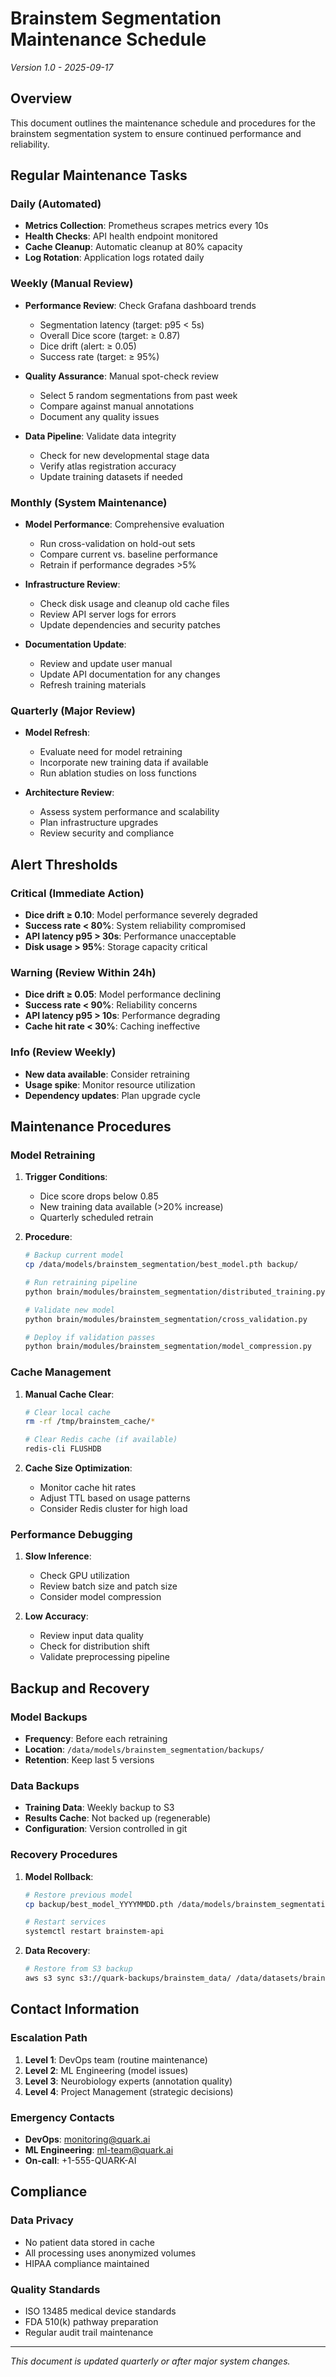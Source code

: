 # Brainstem Segmentation Maintenance Schedule

*Version 1.0 - 2025-09-17*

## Overview

This document outlines the maintenance schedule and procedures for the brainstem segmentation system to ensure continued performance and reliability.

## Regular Maintenance Tasks

### Daily (Automated)
- **Metrics Collection**: Prometheus scrapes metrics every 10s
- **Health Checks**: API health endpoint monitored
- **Cache Cleanup**: Automatic cleanup at 80% capacity
- **Log Rotation**: Application logs rotated daily

### Weekly (Manual Review)
- **Performance Review**: Check Grafana dashboard trends
  - Segmentation latency (target: p95 < 5s)
  - Overall Dice score (target: ≥ 0.87)
  - Dice drift (alert: ≥ 0.05)
  - Success rate (target: ≥ 95%)

- **Quality Assurance**: Manual spot-check review
  - Select 5 random segmentations from past week
  - Compare against manual annotations
  - Document any quality issues

- **Data Pipeline**: Validate data integrity
  - Check for new developmental stage data
  - Verify atlas registration accuracy
  - Update training datasets if needed

### Monthly (System Maintenance)
- **Model Performance**: Comprehensive evaluation
  - Run cross-validation on hold-out sets
  - Compare current vs. baseline performance
  - Retrain if performance degrades >5%

- **Infrastructure Review**: 
  - Check disk usage and cleanup old cache files
  - Review API server logs for errors
  - Update dependencies and security patches

- **Documentation Update**:
  - Review and update user manual
  - Update API documentation for any changes
  - Refresh training materials

### Quarterly (Major Review)
- **Model Refresh**: 
  - Evaluate need for model retraining
  - Incorporate new training data if available
  - Run ablation studies on loss functions

- **Architecture Review**:
  - Assess system performance and scalability
  - Plan infrastructure upgrades
  - Review security and compliance

## Alert Thresholds

### Critical (Immediate Action)
- **Dice drift ≥ 0.10**: Model performance severely degraded
- **Success rate < 80%**: System reliability compromised  
- **API latency p95 > 30s**: Performance unacceptable
- **Disk usage > 95%**: Storage capacity critical

### Warning (Review Within 24h)
- **Dice drift ≥ 0.05**: Model performance declining
- **Success rate < 90%**: Reliability concerns
- **API latency p95 > 10s**: Performance degrading
- **Cache hit rate < 30%**: Caching ineffective

### Info (Review Weekly)
- **New data available**: Consider retraining
- **Usage spike**: Monitor resource utilization
- **Dependency updates**: Plan upgrade cycle

## Maintenance Procedures

### Model Retraining
1. **Trigger Conditions**:
   - Dice score drops below 0.85
   - New training data available (>20% increase)
   - Quarterly scheduled retrain

2. **Procedure**:
   ```bash
   # Backup current model
   cp /data/models/brainstem_segmentation/best_model.pth backup/
   
   # Run retraining pipeline
   python brain/modules/brainstem_segmentation/distributed_training.py
   
   # Validate new model
   python brain/modules/brainstem_segmentation/cross_validation.py
   
   # Deploy if validation passes
   python brain/modules/brainstem_segmentation/model_compression.py
   ```

### Cache Management
1. **Manual Cache Clear**:
   ```bash
   # Clear local cache
   rm -rf /tmp/brainstem_cache/*
   
   # Clear Redis cache (if available)
   redis-cli FLUSHDB
   ```

2. **Cache Size Optimization**:
   - Monitor cache hit rates
   - Adjust TTL based on usage patterns
   - Consider Redis cluster for high load

### Performance Debugging
1. **Slow Inference**:
   - Check GPU utilization
   - Review batch size and patch size
   - Consider model compression

2. **Low Accuracy**:
   - Review input data quality
   - Check for distribution shift
   - Validate preprocessing pipeline

## Backup and Recovery

### Model Backups
- **Frequency**: Before each retraining
- **Location**: `/data/models/brainstem_segmentation/backups/`
- **Retention**: Keep last 5 versions

### Data Backups
- **Training Data**: Weekly backup to S3
- **Results Cache**: Not backed up (regenerable)
- **Configuration**: Version controlled in git

### Recovery Procedures
1. **Model Rollback**:
   ```bash
   # Restore previous model
   cp backup/best_model_YYYYMMDD.pth /data/models/brainstem_segmentation/best_model.pth
   
   # Restart services
   systemctl restart brainstem-api
   ```

2. **Data Recovery**:
   ```bash
   # Restore from S3 backup
   aws s3 sync s3://quark-backups/brainstem_data/ /data/datasets/brainstem_segmentation/
   ```

## Contact Information

### Escalation Path
1. **Level 1**: DevOps team (routine maintenance)
2. **Level 2**: ML Engineering (model issues)  
3. **Level 3**: Neurobiology experts (annotation quality)
4. **Level 4**: Project Management (strategic decisions)

### Emergency Contacts
- **DevOps**: monitoring@quark.ai
- **ML Engineering**: ml-team@quark.ai
- **On-call**: +1-555-QUARK-AI

## Compliance

### Data Privacy
- No patient data stored in cache
- All processing uses anonymized volumes
- HIPAA compliance maintained

### Quality Standards
- ISO 13485 medical device standards
- FDA 510(k) pathway preparation
- Regular audit trail maintenance

---

*This document is updated quarterly or after major system changes.*
